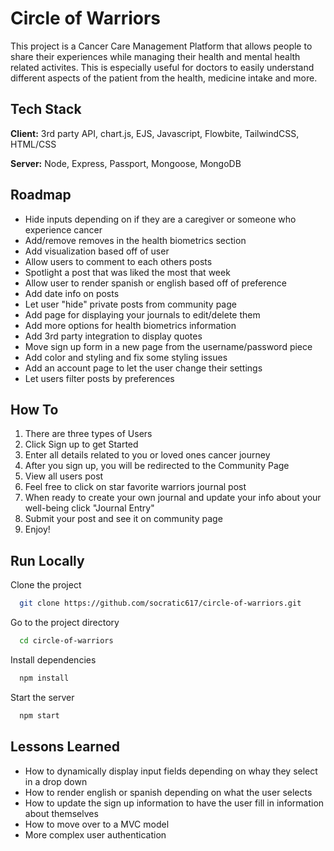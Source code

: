
# Circle of Warriors

This project is a Cancer Care Management Platform that allows people to share their experiences while managing their health and mental health related activites. This is especially useful for doctors to easily understand different aspects of the patient from the health, medicine intake and more.


## Tech Stack

**Client:** 3rd party API, chart.js, EJS, Javascript, Flowbite, TailwindCSS, HTML/CSS

**Server:** Node, Express, Passport, Mongoose, MongoDB


## Roadmap

- Hide inputs depending on if they are a caregiver or someone who experience cancer
- Add/remove removes in the health biometrics section
- Add visualization based off of user 
- Allow users to comment to each others posts
- Spotlight a post that was liked the most that week
- Allow user to render spanish or english based off of preference
- Add date info on posts
- Let user "hide" private posts from community page
- Add page for displaying your journals to edit/delete them
- Add more options for health biometrics information
- Add 3rd party integration to display quotes
- Move sign up form in a new page from the username/password piece
- Add color and styling and fix some styling issues
- Add an account page to let the user change their settings
- Let users filter posts by preferences


## How To

1. There are three types of Users
2. Click Sign up to get Started
3. Enter all details related to you or loved ones cancer journey
4. After you sign up, you will be redirected to the Community Page
5. View all users post
6. Feel free to click on star favorite warriors journal post
7. When ready to create your own journal and update your info about your well-being click "Journal Entry"
8. Submit your post and see it on community page
9. Enjoy!

## Run Locally

Clone the project

```bash
  git clone https://github.com/socratic617/circle-of-warriors.git
```

Go to the project directory

```bash
  cd circle-of-warriors
```

Install dependencies

```bash
  npm install
```

Start the server

```bash
  npm start
```


## Lessons Learned

- How to dynamically display input fields depending on whay they select in a drop down
- How to render english or spanish depending on what the user selects
- How to update the sign up information to have the user fill in information about themselves
- How to move over to a MVC model
- More complex user authentication

